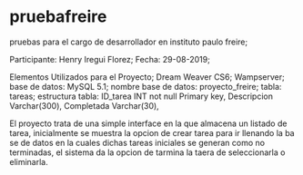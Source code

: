 # pruebafreire
pruebas para el cargo de desarrollador en instituto paulo freire;

Participante: Henry Iregui Florez;
Fecha: 29-08-2019;

Elementos Utilizados para el Proyecto;
Dream Weaver CS6;
Wampserver;
base de datos: MySQL 5.1;
nombre base de datos: proyecto_freire;
tabla: tareas;
estructura tabla:
ID_tarea INT not null Primary key,
Descripcion Varchar(300),
Completada Varchar(30),

El proyecto trata de una simple interface en la que almacena un listado de tarea, inicialmente se muestra la opcion de crear tarea para ir llenando la ba se de datos en la cuales dichas tareas iniciales se generan como no terminadas, el sistema da la opcion de tarmina la taera de seleccionarla o eliminarla.

